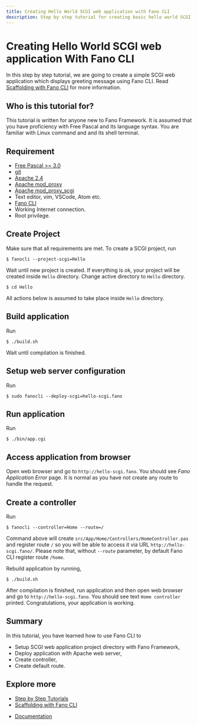 ```yaml
---
title: Creating Hello World SCGI web application with Fano CLI
description: Step by step tutorial for creating basic hello world SCGI web application with Fano CLI
---
```


<h1 class="major">Creating Hello World SCGI web application With Fano CLI</h1>

In this step by step tutorial, we are going to create a simple SCGI web application which displays greeting message using Fano CLI. Read [Scaffolding with Fano CLI](/scaffolding-with-fano-cli) for more information.

## Who is this tutorial for?

This tutorial is written for anyone new to Fano Framework. It is assumed that you have proficiency with Free Pascal and its language syntax. You are familiar with  Linux command and and its shell terminal.

## Requirement

- [Free Pascal >= 3.0](https://www.freepascal.org)
- [git](https://git-scm.com/)
- [Apache 2.4](https://httpd.apache.org/)
- [Apache mod_proxy](https://httpd.apache.org/docs/2.4/mod/mod_proxy.html)
- [Apache mod_proxy_scgi](https://httpd.apache.org/docs/2.4/mod/mod_proxy_scgi.html)
- Text editor, vim, VSCode, Atom etc.
- [Fano CLI](https://github.com/fanoframework/fano-cli)
- Working Internet connection.
- Root privilege.

## Create Project

Make sure that all requirements are met. To create a SCGI project, run

```
$ fanocli --project-scgi=Hello
```

Wait until new project is created. If everything is ok, your project will be created inside `Hello` directory. Change active directory to `Hello` directory.

```
$ cd Hello
```

All actions below is assumed to take place inside `Hello` directory.

## Build application

Run

```
$ ./build.sh
```

Wait until compilation is finished.

## Setup web server configuration

Run

```
$ sudo fanocli --deploy-scgi=hello-scgi.fano
```

## Run application

Run

```
$ ./bin/app.cgi
```

## Access application from browser

Open web browser and go to `http://hello-scgi.fano`. You should see *Fano Application Error* page. It is normal as you have not create any route to handle the request.

## Create a controller

Run

```
$ fanocli --controller=Home --route=/
```

Command above will create `src/App/Home/Controllers/HomeController.pas` and register route `/` so you will be able to access it via URL `http://hello-scgi.fano/`. Please note that, without `--route` parameter, by default Fano CLI register route `/home`.

Rebuild application by running,

```
$ ./build.sh
```

After compilation is finished, run application and then open web browser and go to `http://hello-scgi.fano`. You should see text `Home controller` printed. Congratulations, your application is working.

## Summary

In this tutorial, you have learned how to use Fano CLI to

- Setup SCGI web application project directory with Fano Framework,
- Deploy application with Apache web server,
- Create controller,
- Create default route.

## Explore more

- [Step by Step Tutorials](/tutorials)
- [Scaffolding with Fano CLI](/scaffolding-with-fano-cli)

<ul class="actions">
    <li><a href="/documentation" class="button">Documentation</a></li>
</ul>
